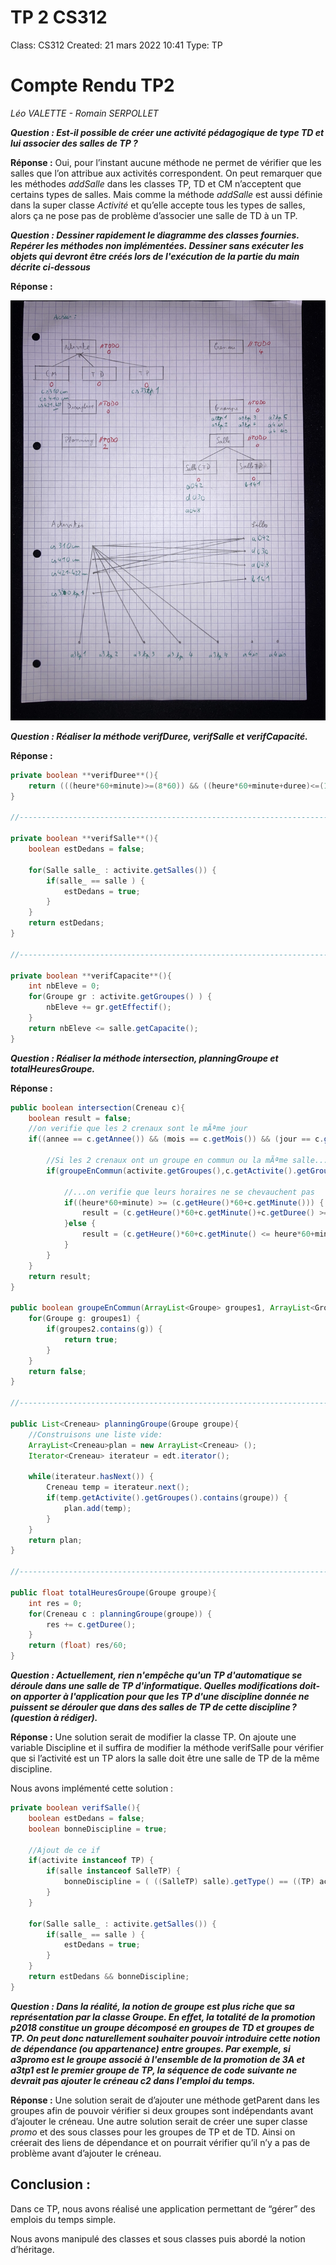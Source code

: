 # TP 2 CS312

Class: CS312
Created: 21 mars 2022 10:41
Type: TP

# Compte Rendu TP2

*Léo VALETTE - Romain SERPOLLET*

***Question : Est-il possible de créer une activité pédagogique de type TD et lui associer des salles de TP ?***

**Réponse :** Oui, pour l’instant aucune méthode ne permet de vérifier que les salles que l’on attribue aux activités correspondent. On peut remarquer que les méthodes *addSalle* dans les classes TP, TD et CM n’acceptent que certains types de salles. Mais comme la méthode *addSalle* est aussi définie dans la super classe *Activité* et qu’elle accepte tous les types de salles, alors ça ne pose pas de problème d’associer une salle de TD à un TP.

***Question : Dessiner rapidement le diagramme des classes fournies. Repérer les méthodes non implémentées. Dessiner sans exécuter
 les objets qui devront être créés lors de l'exécution de la partie du main décrite ci-dessous***

**Réponse :** 

![image.jpg](_doc/image.jpg)

***Question : Réaliser la méthode verifDuree, verifSalle et verifCapacité.***

**Réponse :** 

```java
private boolean **verifDuree**(){
    return (((heure*60+minute)>=(8*60)) && ((heure*60+minute+duree)<=(19*60)));
}

//------------------------------------------------------------------------- 

private boolean **verifSalle**(){
	boolean estDedans = false;

	for(Salle salle_ : activite.getSalles()) {
		if(salle_ == salle ) {
			estDedans = true;
		}
	}
	return estDedans;
}

//------------------------------------------------------------------------- 

private boolean **verifCapacite**(){
	int nbEleve = 0;
	for(Groupe gr : activite.getGroupes() ) {
		nbEleve += gr.getEffectif();
	}
	return nbEleve <= salle.getCapacite();
}
```

***Question : Réaliser la méthode intersection, planningGroupe et totalHeuresGroupe.***

**Réponse :** 

```java
public boolean intersection(Creneau c){
	boolean result = false;
	//on verifie que les 2 crenaux sont le mÃªme jour
	if((annee == c.getAnnee()) && (mois == c.getMois()) && (jour == c.getJour())) {
		
		//Si les 2 crenaux ont un groupe en commun ou la mÃªme salle...
		if(groupeEnCommun(activite.getGroupes(),c.getActivite().getGroupes()) || (salle == c.getSalle())) {
			
			//...on verifie que leurs horaires ne se chevauchent pas
			if((heure*60+minute) >= (c.getHeure()*60+c.getMinute())) {
				result = (c.getHeure()*60+c.getMinute()+c.getDuree() >= heure*60+minute);
			}else {
				result = (c.getHeure()*60+c.getMinute() <= heure*60+minute+duree);
			}
		}
	}
	return result;
}    
  
public boolean groupeEnCommun(ArrayList<Groupe> groupes1, ArrayList<Groupe> groupes2) {
	for(Groupe g: groupes1) {
		if(groupes2.contains(g)) {
			return true;
		}
	}
	return false;
}

//------------------------------------------------------------------------- 

public List<Creneau> planningGroupe(Groupe groupe){
	//Construisons une liste vide:
	ArrayList<Creneau>plan = new ArrayList<Creneau> ();
	Iterator<Creneau> iterateur = edt.iterator();

	while(iterateur.hasNext()) {
		Creneau temp = iterateur.next();
		if(temp.getActivite().getGroupes().contains(groupe)) {
			plan.add(temp);
		}
	}
	return plan;
}

//------------------------------------------------------------------------- 

public float totalHeuresGroupe(Groupe groupe){
	int res = 0;
	for(Creneau c : planningGroupe(groupe)) {
		res += c.getDuree();
	}
	return (float) res/60;
}
```

***Question : Actuellement, rien n'empêche qu'un TP d'automatique se déroule dans une salle de TP d'informatique. Quelles modifications doit-on apporter à l'application pour que les TP d'une discipline donnée ne puissent se dérouler que dans des salles de TP de cette discipline ? (question à rédiger).***

**Réponse :**  Une solution serait de modifier la classe TP. On ajoute une variable Discipline et il suffira de modifier la méthode verifSalle pour vérifier que si l’activité est un TP alors la salle doit être une salle de TP de la même discipline.

Nous avons implémenté cette solution :

```java
private boolean verifSalle(){
	boolean estDedans = false;
	boolean bonneDiscipline = true;
	
	//Ajout de ce if
	if(activite instanceof TP) {
		if(salle instanceof SalleTP) {
			bonneDiscipline = ( ((SalleTP) salle).getType() == ((TP) activite).getType() );
		}
	}

	for(Salle salle_ : activite.getSalles()) {
		if(salle_ == salle ) {
			estDedans = true;
		}
	}
	return estDedans && bonneDiscipline;
}
```

***Question : Dans la réalité, la notion de groupe est plus riche que sa représentation par la classe Groupe. En effet, la totalité de la promotion p2018 constitue un groupe décomposé en groupes de TD et groupes de TP. On peut donc naturellement souhaiter pouvoir introduire cette notion de dépendance (ou appartenance) entre groupes. Par exemple, si a3promo est le groupe associé à l'ensemble de la promotion de 3A et a3tp1 est le premier groupe de TP, la séquence de code suivante ne devrait pas ajouter le créneau c2 dans l'emploi du temps.***

**Réponse :**  Une solution serait de d’ajouter une méthode getParent dans les groupes afin de pouvoir vérifier si deux groupes sont indépendants avant d’ajouter le créneau. Une autre solution serait de créer une super classe *promo* et des sous classes pour les groupes de TP et de TD. Ainsi on créerait des liens de dépendance et on pourrait vérifier qu’il n’y a pas de problème avant d’ajouter le créneau.

## Conclusion :

Dans ce TP, nous avons réalisé une application permettant de “gérer” des emplois du temps simple. 

Nous avons manipulé des classes et sous classes puis abordé la notion d’héritage.